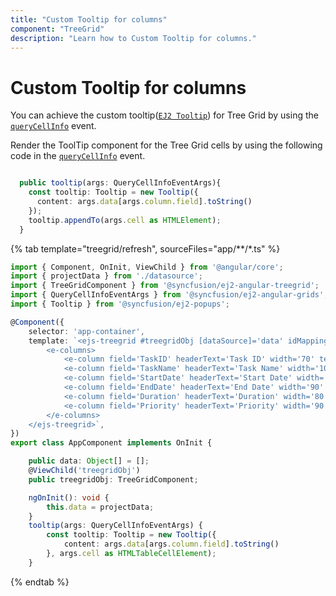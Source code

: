 ```yaml
---
title: "Custom Tooltip for columns"
component: "TreeGrid"
description: "Learn how to Custom Tooltip for columns."
---
```


# Custom Tooltip for columns

You can achieve the custom tooltip([`EJ2 Tooltip`](https://ej2.syncfusion.com/angular/documentation/tooltip/getting-started)) for Tree Grid by using the [`queryCellInfo`](../api/treegrid/#querycellinfo) event.

Render the ToolTip component for the Tree Grid cells by using the following code in the
[`queryCellInfo`](../api/treegrid/#querycellinfo) event.

```typescript

  public tooltip(args: QueryCellInfoEventArgs){
    const tooltip: Tooltip = new Tooltip({
      content: args.data[args.column.field].toString()
    });
    tooltip.appendTo(args.cell as HTMLElement);
  }

```

{% tab template="treegrid/refresh", sourceFiles="app/**/*.ts" %}

```typescript
import { Component, OnInit, ViewChild } from '@angular/core';
import { projectData } from './datasource';
import { TreeGridComponent } from '@syncfusion/ej2-angular-treegrid';
import { QueryCellInfoEventArgs } from '@syncfusion/ej2-angular-grids';
import { Tooltip } from '@syncfusion/ej2-popups';

@Component({
    selector: 'app-container',
    template: `<ejs-treegrid #treegridObj [dataSource]='data' idMapping='TaskID' parentIdMapping='parentID' [treeColumnIndex]='1' [height]='317' (queryCellInfo)='tooltip($event)' >
        <e-columns>
            <e-column field='TaskID' headerText='Task ID' width='70' textAlign='Right'></e-column>
            <e-column field='TaskName' headerText='Task Name' width='100' ></e-column>
            <e-column field='StartDate' headerText='Start Date' width='90' format="yMd" textAlign='Right'></e-column>
            <e-column field='EndDate' headerText='End Date' width='90' format="yMd" textAlign='Right'></e-column>
            <e-column field='Duration' headerText='Duration' width='80' textAlign='Right'></e-column>
            <e-column field='Priority' headerText='Priority' width='90'></e-column>
        </e-columns>
    </ejs-treegrid>`,
})
export class AppComponent implements OnInit {

    public data: Object[] = [];
    @ViewChild('treegridObj')
    public treegridObj: TreeGridComponent;

    ngOnInit(): void {
        this.data = projectData;
    }
    tooltip(args: QueryCellInfoEventArgs) {
        const tooltip: Tooltip = new Tooltip({
            content: args.data[args.column.field].toString()
        }, args.cell as HTMLTableCellElement);  
    }

```

{% endtab %}